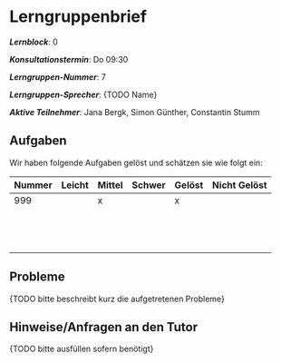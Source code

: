 # Lerngruppenbrief

***Lernblock***: 0

***Konsultationstermin***: Do 09:30

***Lerngruppen-Nummer***: 7

***Lerngruppen-Sprecher***: {TODO Name}

***Aktive Teilnehmer***: Jana Bergk, Simon Günther, Constantin Stumm

## Aufgaben

Wir haben folgende Aufgaben gelöst und schätzen sie wie folgt ein:

|Nummer |Leicht |Mittel |Schwer |Gelöst |Nicht Gelöst |
|-------|-------|-------|-------|-------|-------------|
|999    |       |x      |       |x      |             |
|       |       |       |       |       |             |
|       |       |       |       |       |             |
|       |       |       |       |       |             |
|       |       |       |       |       |             |
|       |       |       |       |       |             |
|       |       |       |       |       |             |
|       |       |       |       |       |             |
|       |       |       |       |       |             |
|       |       |       |       |       |             |
|       |       |       |       |       |             |
|       |       |       |       |       |             |
|       |       |       |       |       |             |
|       |       |       |       |       |             |

## Probleme

{TODO bitte beschreibt kurz die aufgetretenen Probleme}

## Hinweise/Anfragen an den Tutor

{TODO bitte ausfüllen sofern benötigt}
